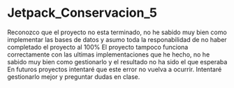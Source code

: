 # Jetpack_Conservacion_5

Reconozco que el proyecto no esta terminado, no he sabido muy bien como implementar las bases de datos y asumo toda la responabilidad de no haber completado el proyecto al 100%
El proyecto tampoco funciona correctamente con las ultimas implementaciones que he hecho, no he sabido muy bien como gestionarlo y el resultado no ha sido el que esperaba
En futuros proyectos intentaré que este error no vuelva a ocurrir. Intentaré gestionarlo mejor y preguntar dudas en clase.
